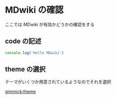 ﻿# MDwiki の確認

ここでは *MDwiki* が有効かどうかの確認をする

## code の記述

```javascript
console.log('Hello MDwiki')
```

## theme の選択

テーマがいくつか用意されているようなのでそれを選択




[gimmick:theme](flatly)